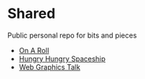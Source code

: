 # Shared
Public personal repo for bits and pieces

- [On A Roll](https://mrchantey.github.io/shared/apps/on-a-roll)
- [Hungry Hungry Spaceship](https://mrchantey.github.io/shared/apps/hungry-hungry-spaceship)
- [Web Graphics Talk](https://mrchantey.github.io/shared/slides/web-graphics)
